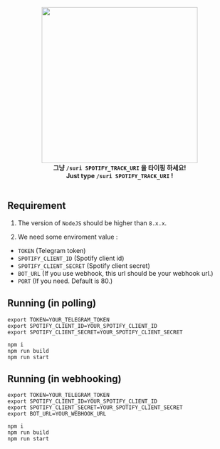 <p align="center">
    <img width="350" src='https://cdn.rawgit.com/CodeRi13/spotify-tbot/ccb3a755/spotifybot.png'/><br>
    <b>
        <span>그냥 <code>/suri SPOTIFY_TRACK_URI</code> 을 타이핑 하세요!</span>
        <br>
        <span>Just type <code>/suri SPOTIFY_TRACK_URI</code> !</span>
    </b>
    <br>
    <br>
</p>

## Requirement

1. The version of `NodeJS` should be higher than `8.x.x`.

2. We need some enviroment value :
- `TOKEN` (Telegram token)
- `SPOTIFY_CLIENT_ID` (Spotify client id)
- `SPOTIFY_CLIENT_SECRET` (Spotify client secret)
- `BOT_URL` (If you use webhook, this url should be your webhook url.)
- `PORT` (If you need. Default is 80.)



## Running (in polling)

```
export TOKEN=YOUR_TELEGRAM_TOKEN
export SPOTIFY_CLIENT_ID=YOUR_SPOTIFY_CLIENT_ID
export SPOTIFY_CLIENT_SECRET=YOUR_SPOTIFY_CLIENT_SECRET

npm i
npm run build
npm run start
```

## Running (in webhooking)

```
export TOKEN=YOUR_TELEGRAM_TOKEN
export SPOTIFY_CLIENT_ID=YOUR_SPOTIFY_CLIENT_ID
export SPOTIFY_CLIENT_SECRET=YOUR_SPOTIFY_CLIENT_SECRET
export BOT_URL=YOUR_WEBHOOK_URL

npm i
npm run build
npm run start
```

